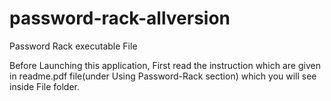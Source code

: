 # password-rack-allversion
Password Rack executable File

Before Launching this application, First read the instruction which are given in readme.pdf file(under Using Password-Rack section) which you will see inside File folder.
